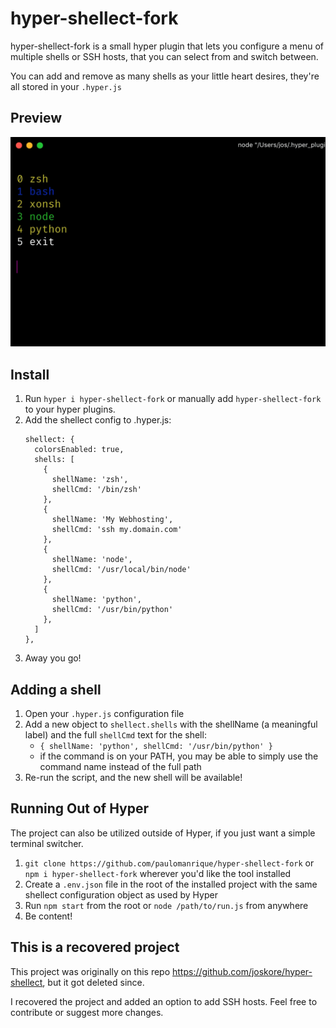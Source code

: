 # hyper-shellect-fork

hyper-shellect-fork is a small hyper plugin that lets you configure a menu of multiple shells or SSH hosts, that you can select from and switch between.

You can add and remove as many shells as your little heart desires, they're all stored in your `.hyper.js`

## Preview

![hyper-shellect preview gif](hyper-shellect.gif)

## Install
1. Run `hyper i hyper-shellect-fork` or manually add `hyper-shellect-fork` to your hyper plugins.
2. Add the shellect config to .hyper.js:
    ```
    shellect: {
      colorsEnabled: true,
      shells: [
        {
          shellName: 'zsh',
          shellCmd: '/bin/zsh'
        },
        {
          shellName: 'My Webhosting',
          shellCmd: 'ssh my.domain.com'
        },
        {
          shellName: 'node',
          shellCmd: '/usr/local/bin/node'
        },
        {
          shellName: 'python',
          shellCmd: '/usr/bin/python'
        },
      ]
    },
    ```
3. Away you go!

## Adding a shell

1. Open your `.hyper.js` configuration file
2. Add a new object to `shellect.shells` with the shellName (a meaningful label) and the full `shellCmd` text for the shell:
    - `{ shellName: 'python', shellCmd: '/usr/bin/python' }`
    - if the command is on your PATH, you may be able to simply use the command name instead of the full path
3. Re-run the script, and the new shell will be available!

## Running Out of Hyper

The project can also be utilized outside of Hyper, if you just want a simple terminal switcher.

1. `git clone https://github.com/paulomanrique/hyper-shellect-fork` or `npm i hyper-shellect-fork` wherever you'd like the tool installed
2. Create a `.env.json` file in the root of the installed project with the same shellect configuration object as used by Hyper
3. Run `npm start` from the root or `node /path/to/run.js` from anywhere
4. Be content!

## This is a recovered project

This project was originally on this repo https://github.com/joskore/hyper-shellect, but it got deleted since.

I recovered the project and added an option to add SSH hosts. Feel free to contribute or suggest more changes.